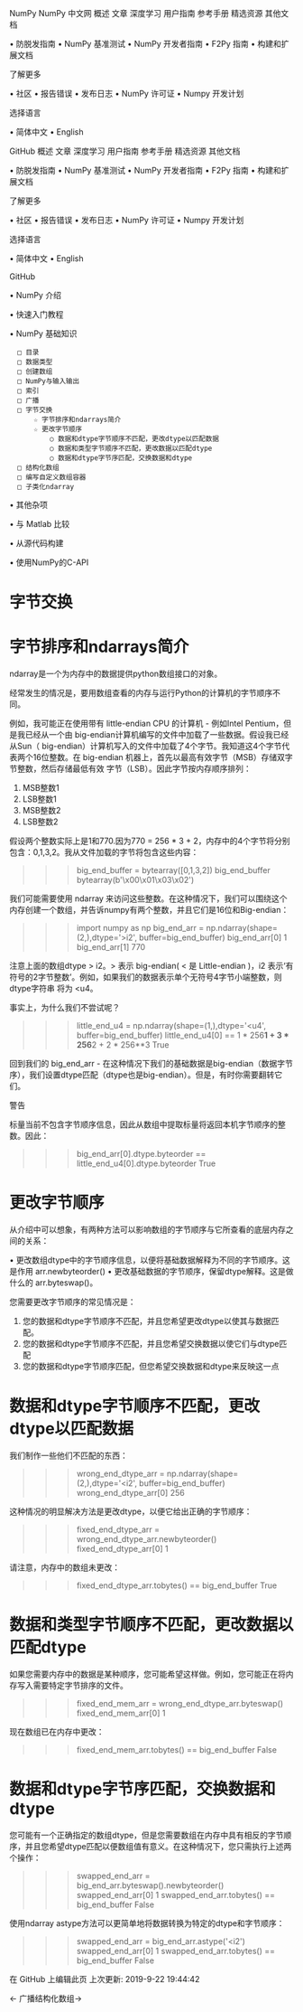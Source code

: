 NumPy NumPy 中文网
概述
文章
深度学习
用户指南
参考手册
精选资源
其他文档

  • 防脱发指南
  • NumPy 基准测试
  • NumPy 开发者指南
  • F2Py 指南
  • 构建和扩展文档

了解更多

  • 社区
  • 报告错误
  • 发布日志
  • NumPy 许可证
  • Numpy 开发计划

选择语言

  • 简体中文
  • English

GitHub
概述
文章
深度学习
用户指南
参考手册
精选资源
其他文档

  • 防脱发指南
  • NumPy 基准测试
  • NumPy 开发者指南
  • F2Py 指南
  • 构建和扩展文档

了解更多

  • 社区
  • 报告错误
  • 发布日志
  • NumPy 许可证
  • Numpy 开发计划

选择语言

  • 简体中文
  • English

GitHub

  • NumPy 介绍

  • 快速入门教程

  • NumPy 基础知识

      □ 目录
      □ 数据类型
      □ 创建数组
      □ NumPy与输入输出
      □ 索引
      □ 广播
      □ 字节交换
          ☆ 字节排序和ndarrays简介
          ☆ 更改字节顺序
              ○ 数据和dtype字节顺序不匹配，更改dtype以匹配数据
              ○ 数据和类型字节顺序不匹配，更改数据以匹配dtype
              ○ 数据和dtype字节序匹配，交换数据和dtype
      □ 结构化数组
      □ 编写自定义数组容器
      □ 子类化ndarray
  • 其他杂项

  • 与 Matlab 比较

  • 从源代码构建

  • 使用NumPy的C-API

# 字节交换

# 字节排序和ndarrays简介

ndarray是一个为内存中的数据提供python数组接口的对象。

经常发生的情况是，要用数组查看的内存与运行Python的计算机的字节顺序不同。

例如，我可能正在使用带有 little-endian CPU 的计算机 - 例如Intel Pentium，但是我已经从一个由 big-endian计算机编写的文件中加载了一些数据。假设我已经从Sun（
big-endian）计算机写入的文件中加载了4个字节。我知道这4个字节代表两个16位整数。在 big-endian 机器上，首先以最高有效字节（MSB）存储双字节整数，然后存储最低有效
字节（LSB）。因此字节按内存顺序排列：

 1. MSB整数1
 2. LSB整数1
 3. MSB整数2
 4. LSB整数2

假设两个整数实际上是1和770.因为770 = 256 * 3 + 2，内存中的4个字节将分别包含：0,1,3,2。我从文件加载的字节将包含这些内容：

>>> big_end_buffer = bytearray([0,1,3,2])
>>> big_end_buffer
bytearray(b'\x00\x01\x03\x02')

我们可能需要使用 ndarray 来访问这些整数。在这种情况下，我们可以围绕这个内存创建一个数组，并告诉numpy有两个整数，并且它们是16位和Big-endian：

>>> import numpy as np
>>> big_end_arr = np.ndarray(shape=(2,),dtype='>i2', buffer=big_end_buffer)
>>> big_end_arr[0]
1
>>> big_end_arr[1]
770

注意上面的数组dtype > i2。> 表示 big-endian( < 是 Little-endian )，i2 表示‘有符号的2字节整数’。例如，如果我们的数据表示单个无符号4字节小端整数，则dtype字符串
将为 <u4。

事实上，为什么我们不尝试呢？

>>> little_end_u4 = np.ndarray(shape=(1,),dtype='<u4', buffer=big_end_buffer)
>>> little_end_u4[0] == 1 * 256**1 + 3 * 256**2 + 2 * 256**3
True

回到我们的 big_end_arr - 在这种情况下我们的基础数据是big-endian（数据字节序），我们设置dtype匹配（dtype也是big-endian）。但是，有时你需要翻转它们。

警告

标量当前不包含字节顺序信息，因此从数组中提取标量将返回本机字节顺序的整数。因此：

>>> big_end_arr[0].dtype.byteorder == little_end_u4[0].dtype.byteorder
True

# 更改字节顺序

从介绍中可以想象，有两种方法可以影响数组的字节顺序与它所查看的底层内存之间的关系：

  • 更改数组dtype中的字节顺序信息，以便将基础数据解释为不同的字节顺序。这是作用 arr.newbyteorder()
  • 更改基础数据的字节顺序，保留dtype解释。这是做什么的 arr.byteswap()。

您需要更改字节顺序的常见情况是：

 1. 您的数据和dtype字节顺序不匹配，并且您希望更改dtype以使其与数据匹配。
 2. 您的数据和dtype字节顺序不匹配，并且您希望交换数据以使它们与dtype匹配
 3. 您的数据和dtype字节顺序匹配，但您希望交换数据和dtype来反映这一点

# 数据和dtype字节顺序不匹配，更改dtype以匹配数据

我们制作一些他们不匹配的东西：

>>> wrong_end_dtype_arr = np.ndarray(shape=(2,),dtype='<i2', buffer=big_end_buffer)
>>> wrong_end_dtype_arr[0]
256

这种情况的明显解决方法是更改​​dtype，以便它给出正确的字节顺序：

>>> fixed_end_dtype_arr = wrong_end_dtype_arr.newbyteorder()
>>> fixed_end_dtype_arr[0]
1

请注意，内存中的数组未更改：

>>> fixed_end_dtype_arr.tobytes() == big_end_buffer
True

# 数据和类型字节顺序不匹配，更改数据以匹配dtype

如果您需要内存中的数据是某种顺序，您可能希望这样做。例如，您可能正在将内存写入需要特定字节排序的文件。

>>> fixed_end_mem_arr = wrong_end_dtype_arr.byteswap()
>>> fixed_end_mem_arr[0]
1

现在数组已在内存中更改：

>>> fixed_end_mem_arr.tobytes() == big_end_buffer
False

# 数据和dtype字节序匹配，交换数据和dtype

您可能有一个正确指定的数组dtype，但是您需要数组在内存中具有相反的字节顺序，并且您希望dtype匹配以便数组值有意义。在这种情况下，您只需执行上述两个操作：

>>> swapped_end_arr = big_end_arr.byteswap().newbyteorder()
>>> swapped_end_arr[0]
1
>>> swapped_end_arr.tobytes() == big_end_buffer
False

使用ndarray astype方法可以更简单地将数据转换为特定的dtype和字节顺序：

>>> swapped_end_arr = big_end_arr.astype('<i2')
>>> swapped_end_arr[0]
1
>>> swapped_end_arr.tobytes() == big_end_buffer
False

在 GitHub 上编辑此页
上次更新: 2019-9-22 19:44:42

← 广播结构化数组→

